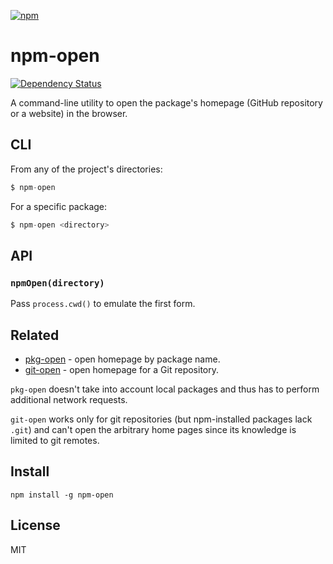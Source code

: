 [![npm](https://nodei.co/npm/npm-open.png)](https://nodei.co/npm/npm-open/)

# npm-open

[![Dependency Status][david-badge]][david]

A command-line utility to open the package's homepage (GitHub repository or a website) in the browser.

[david]: https://david-dm.org/eush77/npm-open
[david-badge]: https://david-dm.org/eush77/npm-open.png

## CLI

From any of the project's directories:

```js
$ npm-open
```

For a specific package:

```js
$ npm-open <directory>
```

## API

### `npmOpen(directory)`

Pass `process.cwd()` to emulate the first form.

## Related

- [pkg-open](npm.im/pkg-open) - open homepage by package name.
- [git-open](https://github.com/paulirish/git-open) - open homepage for a Git repository.

`pkg-open` doesn't take into account local packages and thus has to perform additional network requests.

`git-open` works only for git repositories (but npm-installed packages lack `.git`) and can't open the arbitrary home pages since its knowledge is limited to git remotes.

## Install

```shell
npm install -g npm-open
```

## License

MIT
